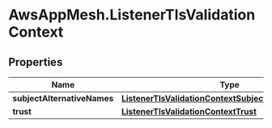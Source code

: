 # AwsAppMesh.ListenerTlsValidationContext

## Properties

Name | Type | Description | Notes
------------ | ------------- | ------------- | -------------
**subjectAlternativeNames** | [**ListenerTlsValidationContextSubjectAlternativeNames**](ListenerTlsValidationContextSubjectAlternativeNames.md) |  | [optional] 
**trust** | [**ListenerTlsValidationContextTrust**](ListenerTlsValidationContextTrust.md) |  | 


